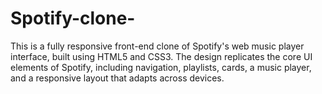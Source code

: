 # Spotify-clone-
This is a fully responsive front-end clone of Spotify's web music player interface, built using HTML5 and CSS3. The design replicates the core UI elements of Spotify, including navigation, playlists, cards, a music player, and a responsive layout that adapts across devices.  
